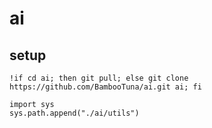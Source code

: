 # ai

## setup
```
!if cd ai; then git pull; else git clone https://github.com/BambooTuna/ai.git ai; fi

import sys
sys.path.append("./ai/utils")
```


